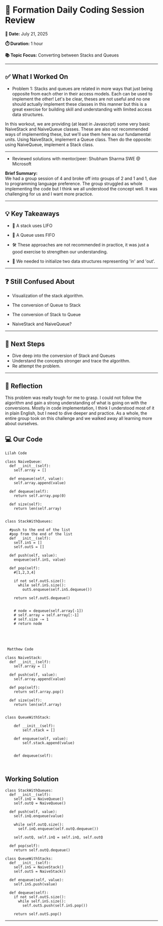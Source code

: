 # 🧠 Formation Daily Coding Session Review

**📅 Date:** July 21, 2025

**⏱️ Duration:** 1 hour

**📚 Topic Focus:** Converting between Stacks and Queues

---

## ✅ What I Worked On

- Problem 1: Stacks and queues are related in more ways that just being opposite from each other in their access models. Each can be used to implement the other! Let's be clear, theses are not useful and no one should actually implement these classes in this manner but this is a great exercise for building skill and understanding with limited access data structures.

In this workout, we are providing (at least in Javascript) some very basic NaiveStack and NaiveQueue classes. These are also not recommended ways of implementing these, but we'll use them here as our fundamental units. Using NaiveStack, implement a Queue class. Then do the opposite: using NaiveQueue, implement a Stack class.

---

- Reviewed solutions with mentor/peer: Shubham Sharma SWE @ Microsoft

**Brief Summary:**  
We had a group session of 4 and broke off into groups of 2 and 1 and 1, due to programming language preference. The group struggled as whole implementing the code but I think we all understood the concept well. It was challenging for us and I want more practice.

---

## 💡 Key Takeaways

- 🧩 A stack uses LIFO

- 🔁 A Queue uses FIFO

- 🛠️ These approaches are not recommended in practice, it was just a good exercise to strengthen our understanding.

- 🎼 We needed to initialize two data structures representing 'in' and 'out'.

---

## ❓ Still Confused About

- Visualization of the stack algorithm.

- The conversion of Queue to Stack

- The conversion of Stack to Queue

- NaiveStack and NaiveQueue?

---

## 🔄 Next Steps

- Dive deep into the conversion of Stack and Queues
- Understand the concepts stronger and trace the algorithm.
- Re attempt the problem.

---

## 🧘 Reflection

This problem was really tough for me to grasp. I could not follow the algorithm and gain a strong understanding of what is going on with the conversions. Mostly in code implementation, I think I understood most of it in plain English, but I need to dive deeper and practice. As a whole, the entire group took on this challenge and we walked away all learning more about ourselves.

## 💻 Our Code

```
Lilah Code

class NaiveQueue:
  def __init__(self):
    self.array = []

  def enqueue(self, value):
    self.array.append(value)

  def dequeue(self):
    return self.array.pop(0)

  def size(self):
    return len(self.array)


class StackWithQueues:

  #push to the end of the list
  #pop from the end of the list
  def __init__(self):
    self.inS = []
    self.outS = []

  def push(self, value):
    enqueue(self.inS, value)

  def pop(self):
    #[1,2,3,4]

    if not self.outS.size():
      while self.inS.size():
        outS.enqueue(self.inS.dequeue())

    return self.outS.dequeue()


    # node = dequeue(self.array[-1])
    # self.array = self.array[:-1]
    # self.size -= 1
    # return node





 Matthew Code

class NaiveStack:
  def __init__(self):
    self.array = []

  def push(self, value):
    self.array.append(value)

  def pop(self):
    return self.array.pop()

  def size(self):
    return len(self.array)


class QueueWithStack:

    def __init__(self):
        self.stack = []

    def enqueue(self, value):
        self.stack.append(value)


    def dequeue(self):



```

## Working Solution

```
class StackWithQueues:
  def __init__(self):
    self.inQ = NaiveQueue()
    self.outQ = NaiveQueue()

  def push(self, value):
    self.inQ.enqueue(value)

    while self.outQ.size():
      self.inQ.enqueue(self.outQ.dequeue())

    self.outQ, self.inQ = self.inQ, self.outQ

  def pop(self):
    return self.outQ.dequeue()

class QueueWithStacks:
  def __init__(self):
    self.inS = NaiveStack()
    self.outS = NaiveStack()

  def enqueue(self, value):
    self.inS.push(value)

  def dequeue(self):
    if not self.outS.size():
      while self.inS.size():
        self.outS.push(self.inS.pop())

    return self.outS.pop()
```

---
